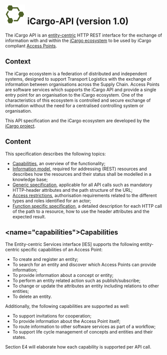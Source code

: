 ![iCargo-API logo](images/iCargo-API-64.png) iCargo-API (version 1.0)
==========

The iCargo API is an [entity-centric]() HTTP REST interface for the exchange of information with and within the [iCargo ecosystem]() to be used by iCargo compliant [Access Points]().

## Context
The iCargo ecosystem is a federation of distributed and independent systems, designed to support Transport Logistics with the exchange of information between organisations across the Supply Chain. Access Points are software services which supports the iCargo API and provide a single entry point for an organisation to the iCargo ecosystem. One of the characteristics of this ecosystem is controlled and secure exchange of information without the need for a centralised controlling system or organisation.

This API specification and the iCargo ecosystem are developed by the [iCargo project](http://i-cargo.eu/). 

## Content
This specification describes the following topics:
*  [Capabilities](#capabilities), an overview of the functionality;
*  [Information model](), required for addressing (REST) resources and describes how the resources and their status shall be modelled in a knowledge base; 
*  [Generic specification](), applicable for all API calls such as mandatory HTTP-header attributes and the path structure of the URL;
*  [Access restrictions](), authorisation requirements related to the different types and roles identified for an actor;
*  [Function specific specification](), a detailed description for each HTTP call of the path to a resource, how to use the header attributes and the expected result.

## <name="capabilities"></a>Capabilities
The Entity-centric Services interface [IES] supports the following entity-centric specific capabilities of an Access Point:
*  To create and register an entity;
*  To search for an entity and discover which Access Points can provide information; 
*  To provide information about a concept or entity;
*  To perform an entity related action such as publish/subscribe;
*  To change or update the attributes an entity including relations to other entities;
*  To delete an entity.

Additionally, the following capabilities are supported as well:
*  To support invitations for cooperation;
*  To provide information about the Access Point itself;
*  To route information to other software services as part of a workflow;
* To support life cycle management of concepts and entities and their states.

Section E4 will elaborate how each capability is supported per API call.

